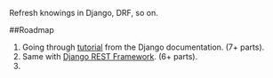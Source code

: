 Refresh knowings in Django, DRF, so on.

##Roadmap
1. Going through [tutorial](https://docs.djangoproject.com/en/3.0/intro/) from the Django documentation.
(7+ parts).
1. Same with [Django REST Framework](https://www.django-rest-framework.org/tutorial/quickstart/).
(6+ parts). 
1. 
